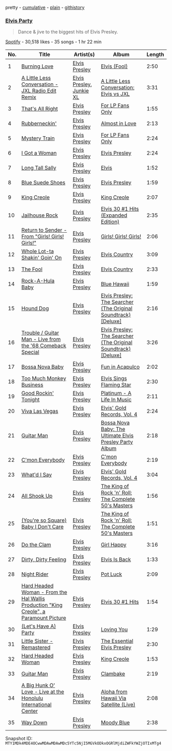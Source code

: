 pretty - [cumulative](/playlists/cumulative/37i9dQZF1DWVL7BvDWdNBe.md) - [plain](/playlists/plain/37i9dQZF1DWVL7BvDWdNBe) - [githistory](https://github.githistory.xyz/mackorone/spotify-playlist-archive/blob/main/playlists/plain/37i9dQZF1DWVL7BvDWdNBe)

### [Elvis Party](https://open.spotify.com/playlist/37i9dQZF1DWVL7BvDWdNBe)

> Dance & jive to the biggest hits of Elvis Presley.

[Spotify](https://open.spotify.com/user/spotify) - 30,518 likes - 35 songs - 1 hr 22 min

| No. | Title | Artist(s) | Album | Length |
|---|---|---|---|---|
| 1 | [Burning Love](https://open.spotify.com/track/7zMUCLm1TN9o9JlLISztxO) | [Elvis Presley](https://open.spotify.com/artist/43ZHCT0cAZBISjO8DG9PnE) | [Elvis \(Fool\)](https://open.spotify.com/album/3gpHiNAmT5oXVxe6ewTGuN) | 2:50 |
| 2 | [A Little Less Conversation \- JXL Radio Edit Remix](https://open.spotify.com/track/4rr0gWiMrF4sOIefs3IEvZ) | [Elvis Presley](https://open.spotify.com/artist/43ZHCT0cAZBISjO8DG9PnE), [Junkie XL](https://open.spotify.com/artist/5svDnd8joFhbpbA3Ar0CfN) | [A Little Less Conversation: Elvis vs JXL](https://open.spotify.com/album/3nZRriUOOM8Gvv3ox8ybn1) | 3:31 |
| 3 | [That's All Right](https://open.spotify.com/track/0tHcXWIYt99GY8BONrPIfA) | [Elvis Presley](https://open.spotify.com/artist/43ZHCT0cAZBISjO8DG9PnE) | [For LP Fans Only](https://open.spotify.com/album/1NVsMlJgD5GHf0CT1IewbU) | 1:55 |
| 4 | [Rubberneckin'](https://open.spotify.com/track/4cXnUi6qulwgj0fLSu0VYE) | [Elvis Presley](https://open.spotify.com/artist/43ZHCT0cAZBISjO8DG9PnE) | [Almost in Love](https://open.spotify.com/album/37RnDHLg68pu4owUWJYmMt) | 2:13 |
| 5 | [Mystery Train](https://open.spotify.com/track/0GvhHQbWSnGltjl0je61dI) | [Elvis Presley](https://open.spotify.com/artist/43ZHCT0cAZBISjO8DG9PnE) | [For LP Fans Only](https://open.spotify.com/album/1NVsMlJgD5GHf0CT1IewbU) | 2:24 |
| 6 | [I Got a Woman](https://open.spotify.com/track/2aAYLg4QVTOBVsP72lAyzE) | [Elvis Presley](https://open.spotify.com/artist/43ZHCT0cAZBISjO8DG9PnE) | [Elvis Presley](https://open.spotify.com/album/7GXP5OhYyPVLmcVfO9Iqin) | 2:24 |
| 7 | [Long Tall Sally](https://open.spotify.com/track/0hBPeqE8QSHKUFTb8XigQ6) | [Elvis Presley](https://open.spotify.com/artist/43ZHCT0cAZBISjO8DG9PnE) | [Elvis](https://open.spotify.com/album/4BxOdLUpWYFL0mfdYiukyQ) | 1:52 |
| 8 | [Blue Suede Shoes](https://open.spotify.com/track/47gmoUrZV3w20JAnQOZMcO) | [Elvis Presley](https://open.spotify.com/artist/43ZHCT0cAZBISjO8DG9PnE) | [Elvis Presley](https://open.spotify.com/album/7GXP5OhYyPVLmcVfO9Iqin) | 1:59 |
| 9 | [King Creole](https://open.spotify.com/track/5PK7WXObjGgZrtGOo5FBTW) | [Elvis Presley](https://open.spotify.com/artist/43ZHCT0cAZBISjO8DG9PnE) | [King Creole](https://open.spotify.com/album/7hdMmwpZmRf8efyh7G2pOl) | 2:07 |
| 10 | [Jailhouse Rock](https://open.spotify.com/track/3bLuiLSi7aYHTSABCQxdbb) | [Elvis Presley](https://open.spotify.com/artist/43ZHCT0cAZBISjO8DG9PnE) | [Elvis 30 \#1 Hits \(Expanded Edition\)](https://open.spotify.com/album/0uJJdEZ8sRLNPoKEkjvqTD) | 2:35 |
| 11 | [Return to Sender \- From "Girls! Girls! Girls!"](https://open.spotify.com/track/3uwIoa2emQILz6BmH6MtiW) | [Elvis Presley](https://open.spotify.com/artist/43ZHCT0cAZBISjO8DG9PnE) | [Girls! Girls! Girls!](https://open.spotify.com/album/6wH0jlf2q1yCprUO5XWSdz) | 2:06 |
| 12 | [Whole Lot\-ta Shakin' Goin' On](https://open.spotify.com/track/5T5FNYlrlkGC0Gjhqpj9qq) | [Elvis Presley](https://open.spotify.com/artist/43ZHCT0cAZBISjO8DG9PnE) | [Elvis Country](https://open.spotify.com/album/5nFIESxbIeBxoREzNMzzbN) | 3:09 |
| 13 | [The Fool](https://open.spotify.com/track/67YCIYsiNG8iEd3AGCgR86) | [Elvis Presley](https://open.spotify.com/artist/43ZHCT0cAZBISjO8DG9PnE) | [Elvis Country](https://open.spotify.com/album/5nFIESxbIeBxoREzNMzzbN) | 2:33 |
| 14 | [Rock\-A\-Hula Baby](https://open.spotify.com/track/65ndJdPZmiV8egz8h3kPuf) | [Elvis Presley](https://open.spotify.com/artist/43ZHCT0cAZBISjO8DG9PnE) | [Blue Hawaii](https://open.spotify.com/album/7xe8VI48TxUpU1IIo0RfGi) | 1:59 |
| 15 | [Hound Dog](https://open.spotify.com/track/12P1E4R3CIlqgiJju079Nn) | [Elvis Presley](https://open.spotify.com/artist/43ZHCT0cAZBISjO8DG9PnE) | [Elvis Presley: The Searcher \(The Original Soundtrack\) \[Deluxe\]](https://open.spotify.com/album/2ZxjVJSCfp2JYiN2Vrd7k6) | 2:16 |
| 16 | [Trouble / Guitar Man \- Live from the '68 Comeback Special](https://open.spotify.com/track/6fAOkcjttStpog7jfnVO1F) | [Elvis Presley](https://open.spotify.com/artist/43ZHCT0cAZBISjO8DG9PnE) | [Elvis Presley: The Searcher \(The Original Soundtrack\) \[Deluxe\]](https://open.spotify.com/album/2ZxjVJSCfp2JYiN2Vrd7k6) | 3:26 |
| 17 | [Bossa Nova Baby](https://open.spotify.com/track/22Z6ClJxSRovjPiswfCg3V) | [Elvis Presley](https://open.spotify.com/artist/43ZHCT0cAZBISjO8DG9PnE) | [Fun in Acapulco](https://open.spotify.com/album/6HKnyw3DYCaD1wdmzez463) | 2:02 |
| 18 | [Too Much Monkey Business](https://open.spotify.com/track/7cHRosCDDl7qhHxkSpcTtH) | [Elvis Presley](https://open.spotify.com/artist/43ZHCT0cAZBISjO8DG9PnE) | [Elvis Sings Flaming Star](https://open.spotify.com/album/3xHHQWEtennMsfZ65t9Brv) | 2:30 |
| 19 | [Good Rockin' Tonight](https://open.spotify.com/track/5yZQXR98v0kvhYQ7Adn8PK) | [Elvis Presley](https://open.spotify.com/artist/43ZHCT0cAZBISjO8DG9PnE) | [Platinum \- A Life In Music](https://open.spotify.com/album/0gv5aiVS1WBUZOKeb7YawE) | 2:11 |
| 20 | [Viva Las Vegas](https://open.spotify.com/track/5Q7ayTarb9Tpmkik5cVMug) | [Elvis Presley](https://open.spotify.com/artist/43ZHCT0cAZBISjO8DG9PnE) | [Elvis' Gold Records, Vol\. 4](https://open.spotify.com/album/3ufobt4J5vaT3z7lgUub6a) | 2:24 |
| 21 | [Guitar Man](https://open.spotify.com/track/7Lvjsltj3TcAJLaTVTWHwO) | [Elvis Presley](https://open.spotify.com/artist/43ZHCT0cAZBISjO8DG9PnE) | [Bossa Nova Baby: The Ultimate Elvis Presley Party Album](https://open.spotify.com/album/4RaW2vsKwtP8AxXVAgZyZN) | 2:18 |
| 22 | [C'mon Everybody](https://open.spotify.com/track/2BcMIA1oRqG7tDbSEPBCtt) | [Elvis Presley](https://open.spotify.com/artist/43ZHCT0cAZBISjO8DG9PnE) | [C'mon Everybody](https://open.spotify.com/album/1qEWLQtbtSfa051tA3jJQ5) | 2:19 |
| 23 | [What'd I Say](https://open.spotify.com/track/56ITw7Hcxby8965K67uTRt) | [Elvis Presley](https://open.spotify.com/artist/43ZHCT0cAZBISjO8DG9PnE) | [Elvis' Gold Records, Vol\. 4](https://open.spotify.com/album/3ufobt4J5vaT3z7lgUub6a) | 3:04 |
| 24 | [All Shook Up](https://open.spotify.com/track/5YMWIzZvipEXsmUbGQ922n) | [Elvis Presley](https://open.spotify.com/artist/43ZHCT0cAZBISjO8DG9PnE) | [The King of Rock 'n' Roll: The Complete 50's Masters](https://open.spotify.com/album/7xTRLTNmw8geW9MXaDfyqI) | 1:56 |
| 25 | [\(You're so Square\) Baby I Don't Care](https://open.spotify.com/track/3m13RHomlb7xk5DffFeh4r) | [Elvis Presley](https://open.spotify.com/artist/43ZHCT0cAZBISjO8DG9PnE) | [The King of Rock 'n' Roll: The Complete 50's Masters](https://open.spotify.com/album/7xTRLTNmw8geW9MXaDfyqI) | 1:51 |
| 26 | [Do the Clam](https://open.spotify.com/track/2DdtOIqWNDcrPEDAJv0VFe) | [Elvis Presley](https://open.spotify.com/artist/43ZHCT0cAZBISjO8DG9PnE) | [Girl Happy](https://open.spotify.com/album/4z27tEwwMNEILdVX1Sy40L) | 3:16 |
| 27 | [Dirty, Dirty Feeling](https://open.spotify.com/track/1R9uNg9F6WINW53YMwG3GP) | [Elvis Presley](https://open.spotify.com/artist/43ZHCT0cAZBISjO8DG9PnE) | [Elvis Is Back](https://open.spotify.com/album/2SBAAtgdyjgfTO1UMHnza1) | 1:33 |
| 28 | [Night Rider](https://open.spotify.com/track/0hlHjhUWHktdSA42gf4NUX) | [Elvis Presley](https://open.spotify.com/artist/43ZHCT0cAZBISjO8DG9PnE) | [Pot Luck](https://open.spotify.com/album/2g4kvBYEZoUaO5rMmR4CJI) | 2:09 |
| 29 | [Hard Headed Woman \- From the Hal Wallis Production "King Creole", a Paramount Picture](https://open.spotify.com/track/2DG7sOMQthZCGxHbqNWzz0) | [Elvis Presley](https://open.spotify.com/artist/43ZHCT0cAZBISjO8DG9PnE) | [Elvis 30 \#1 Hits](https://open.spotify.com/album/0QVoYzGd1p8Z3ohEaM0lsc) | 1:54 |
| 30 | [\(Let's Have A\) Party](https://open.spotify.com/track/139AsM1OAu63s4zbZ00tFq) | [Elvis Presley](https://open.spotify.com/artist/43ZHCT0cAZBISjO8DG9PnE) | [Loving You](https://open.spotify.com/album/7KZSeiE569txmIxoNBQLS2) | 1:29 |
| 31 | [Little Sister \- Remastered](https://open.spotify.com/track/3Wc4tanbT3laxY3dweuOib) | [Elvis Presley](https://open.spotify.com/artist/43ZHCT0cAZBISjO8DG9PnE) | [The Essential Elvis Presley](https://open.spotify.com/album/3X3rFfVKCW58sKMO0UXkwO) | 2:30 |
| 32 | [Hard Headed Woman](https://open.spotify.com/track/32CVurlBxtEYQlDm3yzCLl) | [Elvis Presley](https://open.spotify.com/artist/43ZHCT0cAZBISjO8DG9PnE) | [King Creole](https://open.spotify.com/album/7hdMmwpZmRf8efyh7G2pOl) | 1:53 |
| 33 | [Guitar Man](https://open.spotify.com/track/7momNWKOObWP1nBE1BNirA) | [Elvis Presley](https://open.spotify.com/artist/43ZHCT0cAZBISjO8DG9PnE) | [Clambake](https://open.spotify.com/album/6rgQTKAl5UXrWhPUKuIGFN) | 2:19 |
| 34 | [A Big Hunk O' Love \- Live at the Honolulu International Center](https://open.spotify.com/track/3GI4aSJU8HrTM6msYXz1MT) | [Elvis Presley](https://open.spotify.com/artist/43ZHCT0cAZBISjO8DG9PnE) | [Aloha from Hawaii Via Satellite \(Live\)](https://open.spotify.com/album/6AUihdKWdT5evm91G7wirB) | 2:08 |
| 35 | [Way Down](https://open.spotify.com/track/0JnEaldTC6IFyUGOqppFdG) | [Elvis Presley](https://open.spotify.com/artist/43ZHCT0cAZBISjO8DG9PnE) | [Moody Blue](https://open.spotify.com/album/08bROKoMarHS0jRzZOEv08) | 2:38 |

Snapshot ID: `MTY1MDk4MDE4OCwwMDAwMDAwMDc5YTc5NjI5MGVkODkxOGRlMjdiZWFkYWZjOTIxMTg4`
